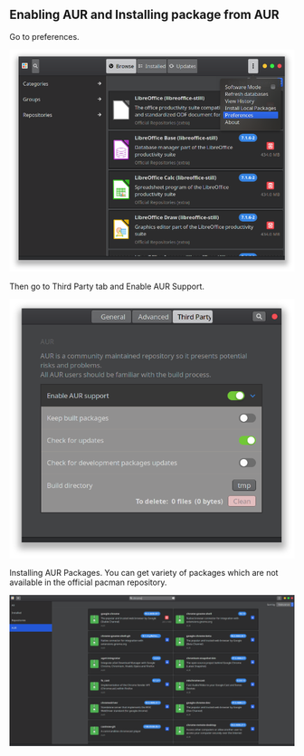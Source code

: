 ## Enabling AUR and Installing package from AUR

Go to preferences.

![preferences](preferences.png)

Then go to Third Party tab and Enable AUR Support. 

![aur](aur.png)

Installing AUR Packages. You can get variety of packages which are not available in the official pacman repository.

![chrome](chrome.png)